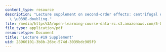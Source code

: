 ```yaml
---
content_type: resource
description: "Lecture supplement on second-order effects: centrifugal distortion and\
  \ \u039B-doubling."
file: /media/https%3A/open-learning-course-data-rc.s3.amazonaws.com/5-80-small-molecule-spectroscopy-and-dynamics-fall-2008/289601013b8b26bc574d3039bdc905f9_19s_secndordreff.pdf
file_type: application/pdf
resourcetype: Document
title: 'Lecture #19 Supplement'
uid: 28960101-3b8b-26bc-574d-3039bdc905f9
---
```

